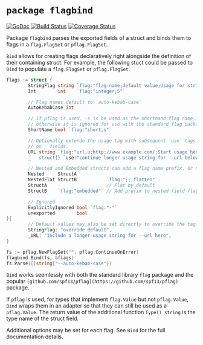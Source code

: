 # `package flagbind`

[![GoDoc](https://godoc.org/github.com/AdamSLevy/flagbind?status.svg)](https://godoc.org/github.com/AdamSLevy/flagbind)
[![Build Status](https://travis-ci.org/AdamSLevy/flagbind.svg?branch=master)](https://travis-ci.org/AdamSLevy/flagbind)
[![Coverage Status](https://coveralls.io/repos/github/AdamSLevy/flagbind/badge.svg?branch=master)](https://coveralls.io/github/AdamSLevy/flagbind?branch=master)

Package `flagbind` parses the exported fields of a struct and binds them to
flags in a `flag.FlagSet` or `pflag.FlagSet`.

`Bind` allows for creating flags declaratively right alongside the definition
of their containing struct. For example, the following stuct could be passed to
`Bind` to populate a `flag.FlagSet` or `pflag.FlagSet`.

```go
flags := struct {
        StringFlag string `flag:"flag-name;default value;Usage for string-flag"`
        Int        int    `flag:"integer;5"`

        // Flag names default to `auto-kebab-case`
        AutoKebabCase int

        // If pflag is used, -s is be used as the shorthand flag name,
        // otherwise it is ignored for use with the standard flag package.
        ShortName bool `flag:"short,s"`

        // Optionally extende the usage tag with subsequent `use` tags
        // on _ fields.
        URL string `flag:"url,u;http://www.example.com/;Start usage here"
        _   struct{} `use:"continue longer usage string for --url below it",

        // Nested and Embedded structs can add a flag name prefix, or not.
        Nested     StructA
        NestedFlat StructB           `flag:";;;flatten"`
        StructA                      // Flat by default
        StructB    `flag:"embedded"` // Add prefix to nested field flag names.

        // Ignored
        ExplicitlyIgnored bool `flag:"-"`
        unexported        bool
}{
        // Default values may also be set directly to override the tag.
        StringFlag: "override default",
        _URL: "Include a longer usage string for --url here",
}

fs := pflag.NewFlagSet("", pflag.ContinueOnError)
flagbind.Bind(fs, &flags)
fs.Parse([]string{"--auto-kebab-case"})
```

`Bind` works seemlessly with both the standard library `flag` package and the
popular `[github.com/spf13/pflag](https://github.com/spf13/pflag)` package.

If `pflag` is used, for types that implement `flag.Value` but not
`pflag.Value`, `Bind` wraps them in an adapter so that they can still be used
as a `pflag.Value`. The return value of the additional function `Type() string`
is the type name of the struct field.

Additional options may be set for each flag. See `Bind` for the full
documentation details.
